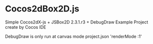 Cocos2dBox2D.js
===============

Simple Cocos2dX-js + JSBox2D 2.3.1.r3 + DebugDraw Example
Project create by Cocos IDE

DebugDraw is only run at canvas mode
project.json 'renderMode :1'
